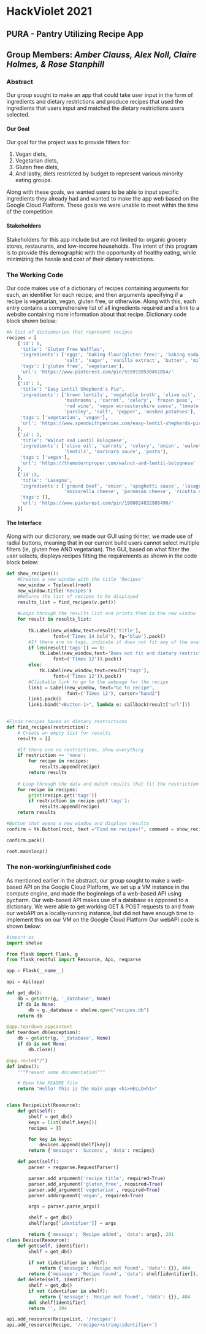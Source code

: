 # HackViolet 2021
## PURA - **Pantry Utilizing Recipe App**
## **Group Members:** *Amber Clauss, Alex Noll, Claire Holmes, & Rose Stanphill*

### Abstract
Our group sought to make an app that could take user input in the form of ingredients and dietary restrictions and produce recipes that used the ingredients that users input and matched the dietary restrictions users selected.
#### Our Goal
Our goal for the project was to provide filters for:
1. Vegan diets, 
2. Vegetarian diets, 
3. Gluten free diets, 
4. And lastly, diets restricted by budget to represent various minority eating groups. 

Along with these goals, we wanted users to be able to input specific ingredients they already had and wanted to make the app web based on the Google Cloud Platform. These goals we were unable to meet within the time of the competition

#### Stakeholders
Stakeholders for this app include but are not limited to: organic grocery stores, restaurants, and low-income households. The intent of this program is to provide this demographic with the opportunity of healthy eating, while minimizing the hassle and cost of their dietary restrictions. 


### **The Working Code**

Our code makes use of a dictionary of recipes containing arguments for each, an identifier for each recipe, and then arguments specifying if a recipe is vegetarian, vegan, gluten free, or otherwise. Along with this, each entry contains a comprehensive list of all ingredients required and a link to a website containing more information about that recipe. 
Dictionary code block shown below:
```python
#A list of dictionaries that represent recipes
recipes = [
    {'id': 0,
     'title': 'Gluten Free Waffles',
     'ingredients': ['eggs', 'baking flour(gluten free)', 'baking soda',
                     'salt', 'sugar', 'vanilla extract', 'butter', 'milk'],
     'tags': ['gluten free', 'vegetarian'],
     'url': 'https://www.pinterest.com/pin/5559199530451854/'
    },
    {'id': 1,
     'title': "Easy Lentil Shepherd's Pie",
     'ingredients': ['brown lentils', 'vegetable broth', 'olive oil', 'onion',
                     'mushrooms', 'carrot', 'celery', 'frozen peas', 'flour',
                     'red wine', 'vegan worcestershire sauce', 'tomato paste',
                     'parsley', 'salt', 'pepper', 'mashed potatoes'],
     'tags': ['vegetarian', 'vegan'],
     'url': 'https://www.spendwithpennies.com/easy-lentil-shepherds-pie-vegetarian/' 
    },
    {'id': 2,
     'title': 'Walnut and Lentil Bolognese',
     'ingredients': ['olive oil', 'carrots', 'celery', 'onion', 'walnuts',
                     'lentils', 'marinara sauce', 'pasta'],
     'tags': ['vegan'],
     'url': 'https://themodernproper.com/walnut-and-lentil-bolognese'
    },
    {'id':3,
     'title': 'Lasagna',
     'ingredients': ['ground beef', 'onion', 'spaghetti sauce', 'lasagna noodles',
                     'mozzarella cheese', 'parmesan cheese', 'ricotta cheese'],
     'tags': [],
     'url': 'https://www.pinterest.com/pin/1900024832986490/'
    }]
```

#### **The Interface**

Along with our dictionary, we made our GUI using tkinter, we made use of radial buttons, meaning that in our current build users cannot select multiple filters (ie, gluten free AND vegetarian). The GUI, based on what filter the user selects, displays recipes fitting the requirements as shown in the code block below:
```python
def show_recipes():
    #Creates a new window with the title 'Recipes'
    new_window = Toplevel(root)
    new_window.title('Recipes')
    #Returns the list of recipes to be displayed
    results_list = find_recipes(v.get())
    
    #Loops through the results list and prints them in the new window
    for result in results_list:
        
        tk.Label(new_window,text=result['title'],
                 font=('Times 14 bold'), fg='blue').pack()
        #If there are no tags, indicate it does not fit any of the available restrictions
        if len(result['tags']) == 0:
            tk.Label(new_window,text='Does not fit and dietary restrictions',
                 font=('Times 12')).pack()
        else:
            tk.Label(new_window,text=result['tags'],
                 font=('Times 12')).pack()
        #Clickable link to go to the webpage for the recipe
        link1 = Label(new_window, text="Go to recipe",
                      font=('Times 12'), cursor="hand2")
        link1.pack()
        link1.bind("<Button-1>", lambda e: callback(result['url']))

    
#Finds recipes based on dietary restrictions
def find_recipes(restriction):
    # Create an empty list for results
    results = []

    #If there are no restrictions, show everything
    if restriction == 'none':
        for recipe in recipes:
            results.append(recipe)
        return results
            
    # Loop through the data and match results that fit the restriction
    for recipe in recipes:
        print(recipe.get('tags'))
        if restriction in recipe.get('tags'):
            results.append(recipe)
    return results

#Button that opens a new window and displays results
confirm = tk.Button(root, text ="Find me recipes!", command = show_recipes)

confirm.pack()

root.mainloop()
```

### **The non-working/unfinished code**
As mentioned earlier in the abstract, our group sought to make a web-based API on the Google Cloud Platform, we set up a VM instance in the compute engine, and made the beginnings of a web-based API using pycharm. Our web-based API makes use of a database as opposed to a dictionary. We were able to get working GET & POST requests to and from our webAPI on a locally-running instance, but did not have enough time to implement this on our VM on the Google Cloud Platform
Our webAPI code is shown below:
```python
#import os
import shelve

from flask import Flask, g
from flask_restful import Resource, Api, reqparse

app = Flask(__name__)

api = Api(app)

def get_db():
    db = getattr(g, '_database', None)
    if db is None:
        db = g._database = shelve.open("recipes.db")
    return db

@app.teardown_appcontext
def teardown_db(exception):
    db = getattr(g, '_database', None)
    if db is not None:
        db.close()

@app.route("/")
def index():
    """Present some documentation"""

    # Open the README file
    return "Hello! This is the main page <h1>HELLO<h1>"


class RecipeList(Resource):
    def get(self):
        shelf = get_db()
        keys = list(shelf.keys())
        recipes = []

        for key in keys:
            devices.append(shelf[key])
        return {'message': 'Success', 'data': recipes}

    def post(self):
        parser = reqparse.RequestParser()

        parser.add_argument('recipe_title', required=True)
        parser.add_argument('gluten_free', required=True)
        parser.add_argument('vegetarian', required=True)
        parser.addargument('vegan', required=True)

        args = parser.parse_args()

        shelf = get_db()
        shelf[args['identifier']] = args

        return {'message': 'Recipe added', 'data': args}, 201
class Device(Resource):
    def get(self, identifier):
        shelf = get_db()

        if not (identifier in shelf):
            return {'message': 'Recipe not found', 'data': {}}, 404
        return {'message': 'Recipe found', 'data': shelf[identifier]}, 200
    def delete(self, identifier):
        shelf = get_db()
        if not (identifier in shelf):
            return {'message': 'Recipe not found', 'data': {}}, 404
        del shelf[identifier]
        return '', 204

api.add_resource(RecipeList, '/recipes')
api.add_resource(Recipe, '/recipe/<string:identifier>')
```


 
